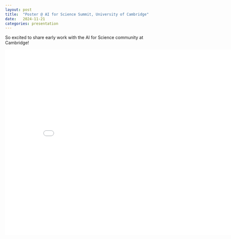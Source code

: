 ```yaml
---
layout: post
title:  "Poster @ AI for Science Summit, University of Cambridge"
date:   2024-11-21
categories: presentation
---
```


So excited to share early work with the AI for Science community at Cambridge!


<embed src="/assets/posters/Dale_poster.pdf" width="848" height="600px" class="center"/>